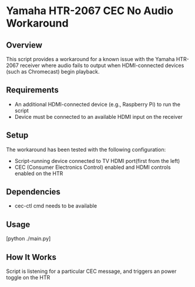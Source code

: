 # Yamaha HTR-2067 CEC No Audio Workaround

## Overview

This script provides a workaround for a known issue with the Yamaha HTR-2067 receiver where audio fails to output when HDMI-connected devices (such as Chromecast) begin playback.

## Requirements

- An additional HDMI-connected device (e.g., Raspberry Pi) to run the script
- Device must be connected to an available HDMI input on the receiver

## Setup

The workaround has been tested with the following configuration:
- Script-running device connected to TV HDMI port(first from the left)
- CEC (Consumer Electronics Control) enabled and HDMI controls enabled on the HTR

## Dependencies

- cec-ctl cmd needs to be available

## Usage

[python ./main.py]

## How It Works

Script is listening for a particular CEC message, and triggers an power toggle on the HTR
